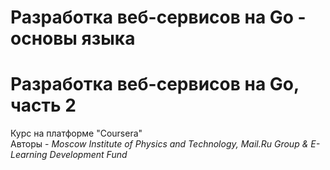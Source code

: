 # Разработка веб-сервисов на Go - основы языка
# Разработка веб-сервисов на Go, часть 2
Курс на платформе "Coursera"     
Авторы - *Moscow Institute of Physics and Technology, Mail.Ru Group & E-Learning Development Fund*
